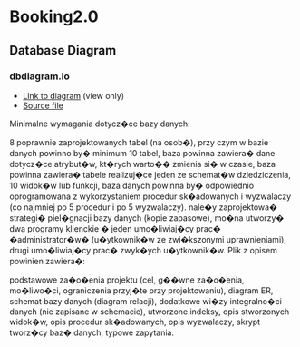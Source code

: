 # Booking2.0

## Database Diagram

### dbdiagram.io

- [Link to diagram](https://dbdiagram.io/d/63a201e199cb1f3b55a296f4) (view only)
- [Source file](./diagram-src.txt)

Minimalne wymagania dotycz�ce bazy danych:

8 poprawnie zaprojektowanych tabel (na osob�), przy czym w bazie danych powinno by� minimum 10 tabel,
baza powinna zawiera� dane dotycz�ce atrybut�w, kt�rych warto�� zmienia si� w czasie,
baza powinna zawiera� tabele realizuj�ce jeden ze schemat�w dziedziczenia,
10 widok�w lub funkcji,
baza danych powinna by� odpowiednio oprogramowana z wykorzystaniem procedur sk�adowanych i wyzwalaczy (co najmniej po 5 procedur i po 5 wyzwalaczy).
nale�y zaprojektowa� strategi� piel�gnacji bazy danych (kopie zapasowe),
mo�na utworzy� dwa programy klienckie � jeden umo�liwiaj�cy prac� �administrator�w� (u�ytkownik�w ze zwi�kszonymi uprawnieniami), drugi umo�liwiaj�cy prac� zwyk�ych u�ytkownik�w.
Plik z opisem powinien zawiera�:

podstawowe za�o�enia projektu (cel, g��wne za�o�enia, mo�liwo�ci, ograniczenia przyj�te przy projektowaniu),
diagram ER,
schemat bazy danych (diagram relacji),
dodatkowe wi�zy integralno�ci danych (nie zapisane w schemacie),
utworzone indeksy,
opis stworzonych widok�w,
opis procedur sk�adowanych,
opis wyzwalaczy,
skrypt tworz�cy baz� danych,
typowe zapytania.
